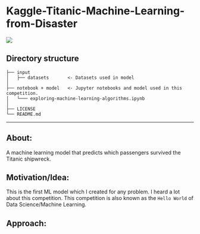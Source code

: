 # Kaggle-Titanic-Machine-Learning-from-Disaster

![](https://media.nationalgeographic.org/assets/photos/000/273/27302.jpg)


Directory structure
------------
     
    ├── input
    │   ├── datasets       <- Datasets used in model
    │
    ├── notebook + model   <- Jupyter notebooks and model used in this competition. 
    │   └─── exploring-machine-learning-algorithms.ipynb     
    │
    ├── LICENSE
    └── README.md   
--------


## About:
A machine learning model that predicts which passengers survived the Titanic shipwreck.


## Motivation/Idea:
This is the first ML model which I created for any problem. I heard a lot  about this competition. This competition is also known as the `Hello World` of Data Science/Machine Learning.

## Approach:



